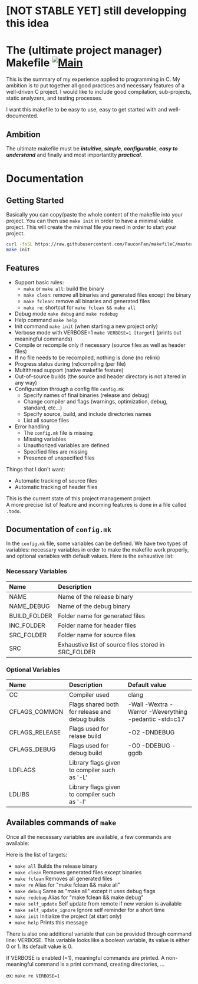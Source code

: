 # [NOT STABLE YET] still developping this idea

# The (ultimate project manager) Makefile [![Main](https://github.com/FauconFan/makefileC/actions/workflows/main.yml/badge.svg)](https://github.com/FauconFan/makefileC/actions/workflows/main.yml)

This is the summary of my experience applied to programming in C. My ambition is to put together all good practices and necessary features of a well-driven C project. I would like to include good compilation, sub-projects, static analyzers, and testing processes.

I want this makefile to be easy to use, easy to get started with and well-documented.

## Ambition

The ultimate makefile must be ***intuitive***, ***simple***, ***configurable***, ***easy to understand*** and finally and most importantlty ***practical***.

# Documentation

## Getting Started

Basically you can copy/paste the whole content of the makefile into your project. You can then use `make init` in order to have a minimal viable project. This will create the minimal file you need in order to start your project.

```bash
curl -fsSL https://raw.githubusercontent.com/FauconFan/makefileC/master/Makefile -o Makefile
make init
```

## Features

- Support basic rules:
  - `make` or `make all`: build the binary
  - `make clean`: remove all binaries and generated files except the binary
  - `make fclean`: remove all binaries and generated files
  - `make re`: shortcut for `make fclean && make all`
- Debug mode `make debug` and `make redebug`
- Help command `make help`
- Init command `make init` (when starting a new project only)
- Verbose mode with VERBOSE=1 `make VERBOSE=1 [target]` (prints out meaningful commands)
- Compile or recompile only if necessary (source files as well as header files)
- If no file needs to be recompiled, nothing is done (no relink)
- Progress status during (re)compiling (per file)
- Multithread support (native makefile feature)
- Out-of-source builds (the source and header directory is not altered in any way)
- Configuration through a config file `config.mk`
  - Specify names of final binaries (release and debug)
  - Change compiler and flags (warnings, optimization, debug, standard, etc...)
  - Specify source, build, and include directories names
  - List all source files
- Error handling
  - The `config.mk` file is missing
  - Missing variables
  - Unauthorized variables are defined
  - Specified files are missing
  - Presence of unspecified files

Things that I don't want:
- Automatic tracking of source files
- Automatic tracking of header files

This is the current state of this project management project.  
A more precise list of feature and incoming features is done in a file called `.todo`.

## Documentation of `config.mk`

In the `config.mk` file, some variables can be defined. We have two types of variables: necessary variables in order to make the makefile work properly, and optional variables with default values. Here is the exhaustive list:

### Necessary Variables

| Name | Description |
| :--- | :---        |
| NAME | Name of the release binary |
| NAME_DEBUG | Name of the debug binary |
| BUILD_FOLDER | Folder name for generated files |
| INC_FOLDER | Folder name for header files |
| SRC_FOLDER | Folder name for source files |
| SRC | Exhaustive list of source files stored in SRC_FOLDER |

### Optional Variables

| Name | Description | Default value |
| :--- | :---        | :---          |
| CC | Compiler used | clang |
| CFLAGS_COMMON | Flags shared both for release and debug builds | -Wall -Wextra -Werror -Weverything -pedantic -std=c17 |
| CFLAGS_RELEASE | Flags used for relase build | -O2 -DNDEBUG |
| CFLAGS_DEBUG | Flags used for debug build | -O0 -DDEBUG -ggdb |
| LDFLAGS | Library flags given to compiler such as '-L' | |
| LDLIBS | Library flags given to compiler such as '-l' | |

## Availables commands of `make`

Once all the necessary variables are available, a few commands are available:

Here is the list of targets:
- `make all`                       Builds the release binary
- `make clean`                     Removes generated files except binaries
- `make fclean`                    Removes all generated files
- `make re`                        Alias for "make fclean && make all"
- `make debug`                     Same as "make all" except it uses debug flags
- `make redebug`                   Alias for "make fclean && make debug"
- `make self_update`               Self update from remote if new version is available
- `make self_update_ignore`        Ignore self reminder for a short time
- `make init`                      Initialize the project (at start only)
- `make help`                      Prints this message

There is also one additional variable that can be provided through command line: VERBOSE. This variable looks like a boolean variable, its value is either 0 or 1. Its default value is 0.

If VERBOSE is enabled (=1), meaningful commands are printed. A non-meaningful command is a print command, creating directories, ... 

ex: `make re VERBOSE=1`
